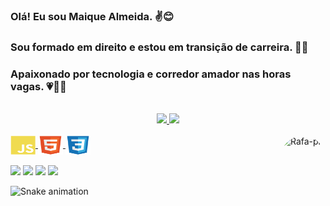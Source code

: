 ### Olá! Eu sou Maique Almeida. ✌️😊
### Sou formado em direito e estou em transição de carreira. 👨‍🎓
### Apaixonado por tecnologia e corredor amador nas horas vagas. 💗🏃‍♂️
<br>



<div align="center">
  <a href="https://github.com/MaiqueSilva">
  <img height="180em" src="https://github-readme-stats.vercel.app/api?username=MaiqueSilva&show_icons=true&theme=radical&include_all_commits=true&count_private=true"/>
  <img height="180em" src="https://github-readme-stats.vercel.app/api/top-langs/?username=MaiqueSilva&layout=compact&langs_count=7&theme=radical"/>
</div>

<div style="display: inline_block"><br>
  <img align="center" alt="Rafa-Js" height="30" width="40" src="https://raw.githubusercontent.com/devicons/devicon/master/icons/javascript/javascript-plain.svg">
  <img align="center" alt="Rafa-HTML" height="30" width="40" src="https://raw.githubusercontent.com/devicons/devicon/master/icons/html5/html5-original.svg">
  <img align="center" alt="Rafa-CSS" height="30" width="40" src="https://raw.githubusercontent.com/devicons/devicon/master/icons/css3/css3-original.svg">
  <img align="right" alt="Rafa-pic" height="180" style="border-radius:50px;" src="https://media.tenor.com/6qsDAP2bLQgAAAAC/homework-work.gif">
</div><br>

<div> 
 <a href="https://www.linkedin.com/in/maique-almeida-da-silva-856447181/" target="_blank"><img src="https://img.shields.io/badge/-LinkedIn-%230077B5?style=for-the-badge&logo=linkedin&logoColor=white" target="_blank"></a> 
     <a href = "mailto:maique.almeida@hotmail.com"><img src="https://img.shields.io/badge/-Gmail-%23333?style=for-the-badge&logo=gmail&logoColor=white" target="_blank"></a>
   <a href="https://www.instagram.com/maique.silva2/" target="_blank"><img src="https://img.shields.io/badge/-Instagram-%23E4405F?style=for-the-badge&logo=instagram&logoColor=white" target="_blank"></a>
     <a href = "https://github.com/MaiqueSilva"><img src="https://img.shields.io/badge/GitHub-100000?style=for-the-badge&logo=github&logoColor=white" target="_blank"></a>
  
</div>

![Snake animation](https://github.com/MaiqueSilva/MaiqueSilva/blob/output/github-contribution-grid-snake.svg)
